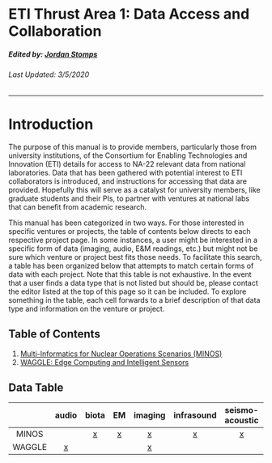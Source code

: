 # ETI Thrust Area 1: Data Access and Collaboration
##### Edited by: [Jordan Stomps](mailto:stomps@wisc.edu)
###### Last Updated: 3/5/2020

***

# Introduction

The purpose of this manual is to provide members, particularly those from
university institutions, of the Consortium for Enabling Technologies and
Innovation (ETI) details for access to NA-22 relevant data from national laboratories.
Data that has been gathered with potential interest to ETI collaborators is
introduced, and instructions for accessing that data are provided.
Hopefully this will serve as a catalyst for university members, like graduate
students and their PIs, to partner with ventures at national labs that can
benefit from academic research.

This manual has been categorized in two ways. For those interested in specific
ventures or projects, the table of contents below directs to each respective
project page. In some instances, a user might be interested in a specific form
of data (imaging, audio, E&M readings, etc.) but might not be sure which venture
or project best fits those needs. To facilitate this search, a table has been
organized below that attempts to match certain forms of data with each project.
Note that this table is not exhaustive. In the event that a user finds a data
type that is not listed but should be, please contact the editor listed at the
top of this page so it can be included. To explore something in the table, each
cell forwards to a brief description of that data type and information on the
venture or project.

## Table of Contents

1. [Multi-Informatics for Nuclear Operations Scenarios (MINOS)](MINOS.md)
2. [WAGGLE: Edge Computing and Intelligent Sensors](WAGGLE.md)

## Data Table

|        |     audio      |     biota     |      EM       |    imaging    |  infrasound   | seismo-acoustic |     video      |
|:------:|:--------------:|:-------------:|:-------------:|:-------------:|:-------------:|:---------------:|:--------------:|
| MINOS  |                | [x](MINOS.md) | [x](MINOS.md) | [x](MINOS.md) | [x](MINOS.md) |  [x](MINOS.md)  |                |
| WAGGLE | [x](WAGGLE.md) |               |               | [x](WAGGLE.md)|               |                 | [x](WAGGLE.md) |
